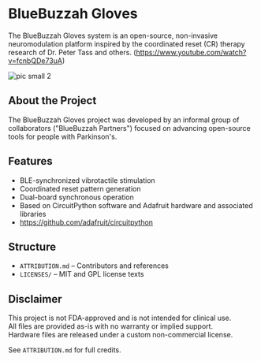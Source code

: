 # BlueBuzzah Gloves

The BlueBuzzah Gloves system is an open-source, non-invasive neuromodulation platform inspired by the coordinated reset (CR) therapy research of Dr. Peter Tass and others.
(https://www.youtube.com/watch?v=fcnbQDe73uA)

![pic small 2](https://github.com/user-attachments/assets/20ace566-87f9-4440-a684-799c48798668)

## About the Project

The BlueBuzzah Gloves project was developed by an informal group of collaborators ("BlueBuzzah Partners") focused on advancing open-source tools for people with Parkinson's.

## Features
- BLE-synchronized vibrotactile stimulation
- Coordinated reset pattern generation
- Dual-board synchronous operation
- Based on CircuitPython software and Adafruit hardware and associated libraries
- https://github.com/adafruit/circuitpython

## Structure
- `ATTRIBUTION.md` – Contributors and references
- `LICENSES/` – MIT and GPL license texts

## Disclaimer
This project is not FDA-approved and is not intended for clinical use.  
All files are provided as-is with no warranty or implied support.  
Hardware files are released under a custom non-commercial license.

See `ATTRIBUTION.md` for full credits.
